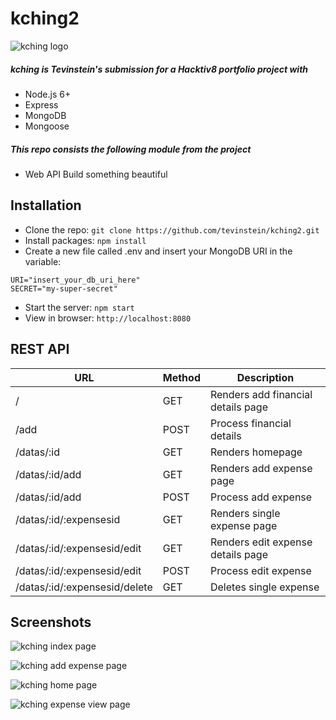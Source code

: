 # kching2

![kching logo](http://i.imgur.com/0HV73sZ.png "kching logo")

##### kching is Tevinstein's submission for a Hacktiv8 portfolio project with
- Node.js 6+
- Express
- MongoDB
- Mongoose

##### This repo consists the following module from the project
- Web API Build something beautiful

## Installation
- Clone the repo: `git clone https://github.com/tevinstein/kching2.git`
- Install packages: `npm install`
- Create a new file called .env and insert your MongoDB URI in the variable:
```
URI="insert_your_db_uri_here"
SECRET="my-super-secret"
```
- Start the server: `npm start`
- View in browser: `http://localhost:8080`

## REST API
| URL                           | Method | Description                        |
|-------------------------------|--------|------------------------------------|
| /                             | GET    | Renders add financial details page |
| /add                          | POST   | Process financial details          |
| /datas/:id                    | GET    | Renders homepage                   |
| /datas/:id/add                | GET    | Renders add expense page           |
| /datas/:id/add                | POST   | Process add expense                |
| /datas/:id/:expensesid        | GET    | Renders single expense page        |
| /datas/:id/:expensesid/edit   | GET    | Renders edit expense details page  |
| /datas/:id/:expensesid/edit   | POST   | Process edit expense               |
| /datas/:id/:expensesid/delete | GET    | Deletes single expense             |

## Screenshots

![kching index page](http://i.imgur.com/lzejKfE.png "kching index page")

![kching add expense page](http://i.imgur.com/kKWPHdp.png "kching add expense page")

![kching home page](http://i.imgur.com/PWWZkn8.png "kching home page")

![kching expense view page](http://i.imgur.com/NtFKrbD.png "kching expense view page")
